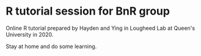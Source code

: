 # R tutorial session for BnR group

Online R tutorial prepared by Hayden and Ying in Lougheed Lab at Queen's University in 2020.

Stay at home and do some learning.
